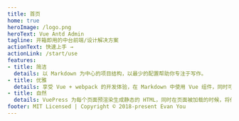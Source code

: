 ```yaml
---
title: 首页
home: true
heroImage: /logo.png
heroText: Vue Antd Admin
tagline: 开箱即用的中台前端/设计解决方案
actionText: 快速上手 →
actionLink: /start/use
features:
- title: 简洁
  details: 以 Markdown 为中心的项目结构，以最少的配置帮助你专注于写作。
- title: 优雅
  details: 享受 Vue + webpack 的开发体验，在 Markdown 中使用 Vue 组件，同时可以使用 Vue 来开发自定义主题。
- title: 自然
  details: VuePress 为每个页面预渲染生成静态的 HTML，同时在页面被加载的时候，将作为 SPA 运行。
footer: MIT Licensed | Copyright © 2018-present Evan You
---
```

